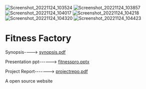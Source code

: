 ![Screenshot_20221124_103524](https://user-images.githubusercontent.com/77520689/204097781-e0ef5835-80e1-49b6-82fb-76deac1deaa2.png)
![Screenshot_20221124_103857](https://user-images.githubusercontent.com/77520689/204097787-85f0001a-2811-47ac-8b7d-2921bc5d9d70.png)
![Screenshot_20221124_104017](https://user-images.githubusercontent.com/77520689/204097788-887c5c89-90b9-449b-96bd-211b0f0ebbcd.png)
![Screenshot_20221124_104218](https://user-images.githubusercontent.com/77520689/204097789-23aec075-008d-496a-90a6-4d6cc91037bb.png)
![Screenshot_20221124_104320](https://user-images.githubusercontent.com/77520689/204097790-1d19b775-ad0a-44ab-b312-32dd62ed4bf1.png)
![Screenshot_20221124_104423](https://user-images.githubusercontent.com/77520689/204097792-ea37549d-cae2-40d4-bd27-1ef47ff7dd86.png)
# Fitness Factory

Synopsis----> [synopsis.pdf](https://github.com/Dhruv13g/Fitness-Factroy/files/10102286/synopsis.pdf)

Presentation ppt------> [fitnesspro.pptx](https://github.com/Dhruv13g/Fitness-Factroy/files/10102288/fitnesspro.pptx)

Project Report------->  [projectrepo.pdf](https://github.com/Dhruv13g/Fitness-Factroy/files/10102289/projectrepo.pdf)


A open source website

